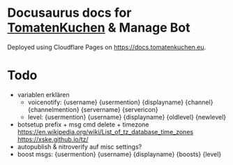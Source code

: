 # Docusaurus docs for [TomatenKuchen](https://tomatenkuchen.eu) & Manage Bot

Deployed using Cloudflare Pages on https://docs.tomatenkuchen.eu.

# Todo

- variablen erklären
	- voicenotify: {username} {usermention} {displayname} {channel} {channelmention} {servername} {servericon}
	- level: {usermention} {username} {displayname} {oldlevel} {newlevel}
- botsetup prefix + msg cmd delete + timezone https://en.wikipedia.org/wiki/List_of_tz_database_time_zones https://xske.github.io/tz/
- autopublish & nitroverify auf misc settings?
- boost msgs: {usermention} {username} {displayname} {boosts} {level}

